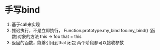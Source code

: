 # 手写bind

1. 基于call来实现
2. 推迟执行，不是立即执行， Function.prototype.my_bind
    foo.my_bind()  (函数)对象的方法 this -> foo
    that = this
3. 返回的函数，能够引用到that 闭包
    两个阶段都可以接收参数